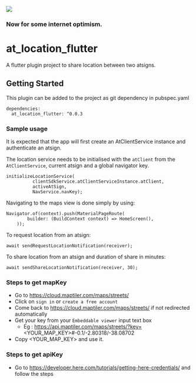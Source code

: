 <img src="https://atsign.dev/assets/img/@developersmall.png?sanitize=true">

### Now for some internet optimism.

# at_location_flutter

A flutter plugin project to share location between two atsigns.

## Getting Started

This plugin can be added to the project as git dependency in pubspec.yaml

```
dependencies:
  at_location_flutter: ^0.0.3
```

### Sample usage
It is expected that the app will first create an AtClientService instance and authenticate an atsign.

The location service needs to be initialised with the `atClient` from the `AtClientService`, current atsign and a global navigator key.

```
initializeLocationService(
          clientSdkService.atClientServiceInstance.atClient,
          activeAtSign,
          NavService.navKey);
```

Navigating to the maps view is done simply by using:
```
Navigator.of(context).push(MaterialPageRoute(
        builder: (BuildContext context) => HomeScreen(),
    ));
```

To request location from an atsign:
```
await sendRequestLocationNotification(receiver);
```

To share location from an atsign and duration of share in minutes:
```
await sendShareLocationNotification(receiver, 30);
```

### Steps to get mapKey

  - Go to https://cloud.maptiler.com/maps/streets/
  - Click on `sign in` or `create a free account`
  - Come back to https://cloud.maptiler.com/maps/streets/ if not redirected automatically
  - Get your key from your `Embeddable viewer` input text box 
    - Eg : https://api.maptiler.com/maps/streets/?key=<YOUR_MAP_KEY>#-0.1/-2.80318/-38.08702
  - Copy <YOUR_MAP_KEY> and use it.

### Steps to get apiKey

  - Go to https://developer.here.com/tutorials/getting-here-credentials/ and follow the steps

